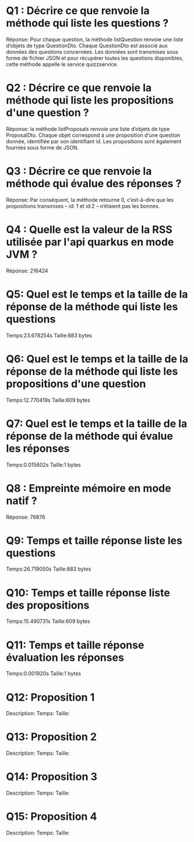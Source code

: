 # Q1 : Décrire ce que renvoie la méthode qui liste les questions ?
Réponse:
Pour chaque question, la méthode listQuestion renvoie une liste d’objets de type QuestionDto. Chaque QuestionDto est associé aux données des questions concernées. Les données sont transmises sous forme de fichier JSON et pour récupérer toutes les questions disponibles, cette méthode appelle le service quizzservice.
# Q2 : Décrire ce que renvoie la méthode qui liste les propositions d'une question ?
Réponse:
la méthode listProposals renvoie une liste d’objets de type ProposalDto. Chaque objet correspond à une proposition d’une question donnée, identifiée par son identifiant id. Les propositions sont également fournies sous forme de JSON. 
# Q3 : Décrire ce que renvoie la méthode qui évalue des réponses ?
Réponse:
Par conséquent, la méthode retourne 0, c’est-à-dire que les propositions transmises – id: 1 et id:2 – n’étaient pas les bonnes. 
# Q4 : Quelle est la valeur de la RSS utilisée par l'api quarkus en mode JVM ?
Réponse:
216424
# Q5: Quel est le temps et la taille de la réponse  de la méthode qui liste les questions
Temps:23.678254s
Taille:883 bytes

# Q6: Quel est le temps et la taille de la réponse  de la méthode qui liste les propositions d'une question
Temps:12.770419s
Taille:609 bytes

# Q7: Quel est le temps et la taille de la réponse  de la méthode qui évalue les réponses
Temps:0.015602s
Taille:1 bytes

# Q8 : Empreinte mémoire en mode natif ?
Réponse:
76876
# Q9: Temps et  taille  réponse   liste les questions
Temps:26.719050s
Taille:883 bytes

# Q10: Temps et  taille  réponse  liste des propositions
Temps:15.490731s
Taille:609 bytes

# Q11: Temps et  taille  réponse  évaluation les réponses
Temps:0.001920s
Taille:1 bytes

# Q12:  Proposition 1
Description:
Temps:
Taille:

# Q13:  Proposition 2
Description:
Temps:
Taille:

# Q14:  Proposition 3
Description:
Temps:
Taille:

# Q15:  Proposition 4
Description:
Temps:
Taille: